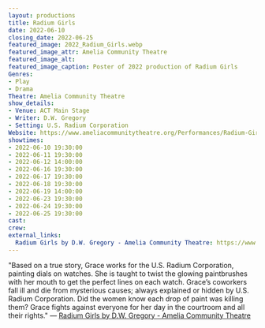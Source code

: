 ```yaml
---
layout: productions
title: Radium Girls
date: 2022-06-10
closing_date: 2022-06-25
featured_image: 2022_Radium_Girls.webp
featured_image_attr: Amelia Community Theatre
featured_image_alt:
featured_image_caption: Poster of 2022 production of Radium Girls
Genres: 
- Play
- Drama
Theatre: Amelia Community Theatre
show_details:
- Venue: ACT Main Stage
- Writer: D.W. Gregory
- Setting: U.S. Radium Corporation
Website: https://www.ameliacommunitytheatre.org/Performances/Radium-Girls
showtimes:
- 2022-06-10 19:30:00
- 2022-06-11 19:30:00
- 2022-06-12 14:00:00
- 2022-06-16 19:30:00
- 2022-06-17 19:30:00
- 2022-06-18 19:30:00
- 2022-06-19 14:00:00
- 2022-06-23 19:30:00
- 2022-06-24 19:30:00
- 2022-06-25 19:30:00
cast:
crew:
external_links:
  Radium Girls by D.W. Gregory - Amelia Community Theatre: https://www.ameliacommunitytheatre.org/Performances/Radium-Girls
---
```

"Based on a true story, Grace works for the U.S. Radium Corporation, painting dials on watches. She is taught to twist the glowing paintbrushes with her mouth to get the perfect lines on each watch. Grace’s coworkers fall ill and die from mysterious causes; always explained or hidden by U.S. Radium Corporation. Did the women know each drop of paint was killing them? Grace fights against everyone for her day in the courtroom and all their rights." — [Radium Girls by D.W. Gregory - Amelia Community Theatre](https://www.ameliacommunitytheatre.org/Performances/Radium-Girls)